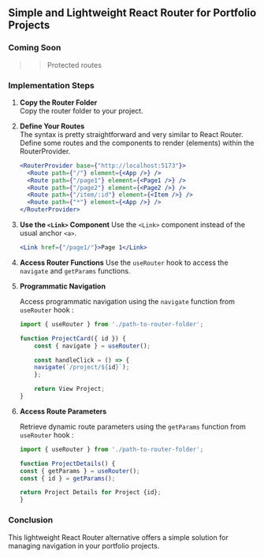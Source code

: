 ## Simple and Lightweight React Router for Portfolio Projects

### Coming Soon

> > Protected routes

### Implementation Steps

1. **Copy the Router Folder**  
   Copy the router folder to your project.

2. **Define Your Routes**  
   The syntax is pretty straightforward and very similar to React Router. Define some routes and the components to render (elements) within the RouterProvider.

   ```jsx
   <RouterProvider base={"http://localhost:5173"}>
     <Route path={"/"} element={<App />} />
     <Route path={"/page1"} element={<Page1 />} />
     <Route path={"/page2"} element={<Page2 />} />
     <Route path={"/item/:id"} element={<Item />} />
     <Route path={"*"} element={<App />} />
   </RouterProvider>
   ```

3. **Use the `<Link>` Component**
   Use the `<Link>` component instead of the usual anchor `<a>`.

   ```jsx
   <Link href={"/page1/"}>Page 1</Link>
   ```

4. **Access Router Functions**
   Use the `useRouter` hook to access the `navigate` and `getParams` functions.

5. **Programmatic Navigation**

   Access programmatic navigation using the `navigate` function from `useRouter` hook :

   ```jsx
   import { useRouter } from './path-to-router-folder';

   function ProjectCard({ id }) {
       const { navigate } = useRouter();

       const handleClick = () => {
       navigate(`/project/${id}`);
       };

       return View Project;
   }
   ```

6. **Access Route Parameters**

   Retrieve dynamic route parameters using the `getParams` function from `useRouter` hook :

   ```jsx
   import { useRouter } from './path-to-router-folder';

   function ProjectDetails() {
   const { getParams } = useRouter();
   const { id } = getParams();

   return Project Details for Project {id};
   }
   ```

### Conclusion

This lightweight React Router alternative offers a simple solution for managing navigation in your portfolio projects.
